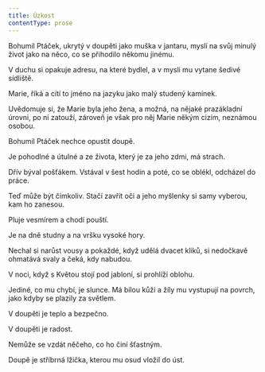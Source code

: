 ```yaml
---
title: Úzkost
contentType: prose
---
```


<section>

Bohumil Ptáček, ukrytý v doupěti jako muška v jantaru, myslí na svůj minulý život jako na něco, co se přihodilo někomu jinému.

V duchu si opakuje adresu, na které bydlel, a v mysli mu vytane šedivé sídliště.

Marie, říká a cítí to jméno na jazyku jako malý studený kamínek.

Uvědomuje si, že Marie byla jeho žena, a možná, na nějaké prazákladní úrovni, po ní zatouží, zároveň je však pro něj Marie někým cizím, neznámou osobou.

Bohumil Ptáček nechce opustit doupě.

Je pohodlné a útulné a ze života, který je za jeho zdmi, má strach.

Dřív býval pošťákem. Vstával v šest hodin a poté, co se oblékl, odcházel do práce.

Teď může být čímkoliv. Stačí zavřít oči a jeho myšlenky si samy vyberou, kam ho zanesou.

Pluje vesmírem a chodí pouští.

Je na dně studny a na vršku vysoké hory.

Nechal si narůst vousy a pokaždé, když udělá dvacet kliků, si nedočkavě ohmatává svaly a čeká, kdy nabudou.

V noci, když s Květou stojí pod jabloní, si prohlíží oblohu.

Jediné, co mu chybí, je slunce. Má bílou kůži a žíly mu vystupují na povrch, jako kdyby se plazily za světlem.

V doupěti je teplo a bezpečno.

V doupěti je radost.

Nemůže se vzdát něčeho, co ho činí šťastným.

Doupě je stříbrná lžička, kterou mu osud vložil do úst.

</section>
